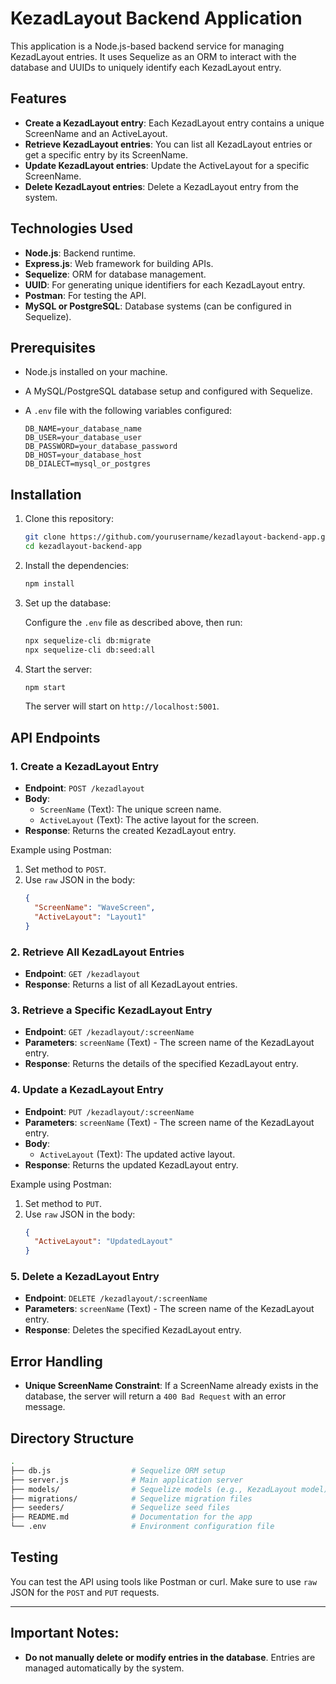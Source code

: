 # KezadLayout Backend Application

This application is a Node.js-based backend service for managing KezadLayout entries. It uses Sequelize as an ORM to interact with the database and UUIDs to uniquely identify each KezadLayout entry.

## Features

- **Create a KezadLayout entry**: Each KezadLayout entry contains a unique ScreenName and an ActiveLayout.
- **Retrieve KezadLayout entries**: You can list all KezadLayout entries or get a specific entry by its ScreenName.
- **Update KezadLayout entries**: Update the ActiveLayout for a specific ScreenName.
- **Delete KezadLayout entries**: Delete a KezadLayout entry from the system.

## Technologies Used

- **Node.js**: Backend runtime.
- **Express.js**: Web framework for building APIs.
- **Sequelize**: ORM for database management.
- **UUID**: For generating unique identifiers for each KezadLayout entry.
- **Postman**: For testing the API.
- **MySQL or PostgreSQL**: Database systems (can be configured in Sequelize).

## Prerequisites

- Node.js installed on your machine.
- A MySQL/PostgreSQL database setup and configured with Sequelize.
- A `.env` file with the following variables configured:

  ```
  DB_NAME=your_database_name
  DB_USER=your_database_user
  DB_PASSWORD=your_database_password
  DB_HOST=your_database_host
  DB_DIALECT=mysql_or_postgres
  ```

## Installation

1. Clone this repository:

   ```bash
   git clone https://github.com/yourusername/kezadlayout-backend-app.git
   cd kezadlayout-backend-app
   ```

2. Install the dependencies:

   ```bash
   npm install
   ```

3. Set up the database:

   Configure the `.env` file as described above, then run:

   ```bash
   npx sequelize-cli db:migrate
   npx sequelize-cli db:seed:all
   ```

4. Start the server:

   ```bash
   npm start
   ```

   The server will start on `http://localhost:5001`.

## API Endpoints

### 1. Create a KezadLayout Entry

- **Endpoint**: `POST /kezadlayout`
- **Body**:
  - `ScreenName` (Text): The unique screen name.
  - `ActiveLayout` (Text): The active layout for the screen.
- **Response**: Returns the created KezadLayout entry.

Example using Postman:

1. Set method to `POST`.
2. Use `raw` JSON in the body:
   ```json
   {
     "ScreenName": "WaveScreen",
     "ActiveLayout": "Layout1"
   }
   ```

### 2. Retrieve All KezadLayout Entries

- **Endpoint**: `GET /kezadlayout`
- **Response**: Returns a list of all KezadLayout entries.

### 3. Retrieve a Specific KezadLayout Entry

- **Endpoint**: `GET /kezadlayout/:screenName`
- **Parameters**: `screenName` (Text) - The screen name of the KezadLayout entry.
- **Response**: Returns the details of the specified KezadLayout entry.

### 4. Update a KezadLayout Entry

- **Endpoint**: `PUT /kezadlayout/:screenName`
- **Parameters**: `screenName` (Text) - The screen name of the KezadLayout entry.
- **Body**:
  - `ActiveLayout` (Text): The updated active layout.
- **Response**: Returns the updated KezadLayout entry.

Example using Postman:

1. Set method to `PUT`.
2. Use `raw` JSON in the body:
   ```json
   {
     "ActiveLayout": "UpdatedLayout"
   }
   ```

### 5. Delete a KezadLayout Entry

- **Endpoint**: `DELETE /kezadlayout/:screenName`
- **Parameters**: `screenName` (Text) - The screen name of the KezadLayout entry.
- **Response**: Deletes the specified KezadLayout entry.

## Error Handling

- **Unique ScreenName Constraint**: If a ScreenName already exists in the database, the server will return a `400 Bad Request` with an error message.

## Directory Structure

```bash
.
├── db.js                  # Sequelize ORM setup
├── server.js              # Main application server
├── models/                # Sequelize models (e.g., KezadLayout model)
├── migrations/            # Sequelize migration files
├── seeders/               # Sequelize seed files
├── README.md              # Documentation for the app
└── .env                   # Environment configuration file
```

## Testing

You can test the API using tools like Postman or curl. Make sure to use `raw` JSON for the `POST` and `PUT` requests.

---

## Important Notes:

- **Do not manually delete or modify entries in the database**. Entries are managed automatically by the system.
